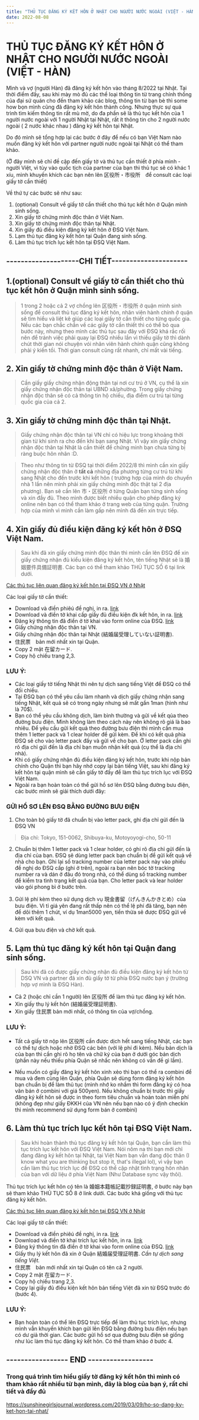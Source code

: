 ```yaml
---
title: "THỦ TỤC ĐĂNG KÝ KẾT HÔN Ở NHẬT CHO NGƯỜI NƯỚC NGOÀI (VIỆT - HÀN)"
date: 2022-08-08
---
```


# THỦ TỤC ĐĂNG KÝ KẾT HÔN Ở NHẬT CHO NGƯỜI NƯỚC NGOÀI (VIỆT - HÀN)


Mình và vợ (người Hàn) đã đăng ký kết hôn vào tháng 8/2022 tại Nhật. Tại thời điểm đấy, sau khi mày mò đủ các thể loại thông tin từ trang chính thống của đại sứ quán cho đến tham khảo các blog, thông tin từ bạn bè thì some how bọn mình cũng đã đăng ký kết hôn thành công. Nhưng thực sự quá trình tìm kiếm thông tin rất mù mờ, do đa phần sẽ là thủ tục kết hôn của 1 người nước ngoài với 1 người Nhật tại Nhật, rất ít thông tin cho 2 người nước ngoài ( 2 nước khác nhau ) đăng ký kết hôn tại Nhật.

Do đó mình sẽ tổng hợp lại các bước ở đây để nếu có bạn Việt Nam nào muốn đăng ký kết hôn với partner người nước ngoài tại Nhật có thể tham khảo.

(Ở đây mình sẽ chỉ đề cập đến giấy tờ và thủ tục cần thiết ở phía mình - người Việt, vì tùy vào quốc tịch của partner của bạn thì thủ tục sẽ có khác 1 xíu, mình khuyến khích các bạn nên lên 区役所・市役所　để consult các loại giấy tờ cần thiết)

Về thứ tự các bước sẽ như sau:

1. (optional) Consult về giấy tờ cần thiết cho thủ tục kết hôn ở Quận mình sinh sống.
2. Xin giấy tờ chứng minh độc thân ở Việt Nam.
3. Xin giấy tờ chứng minh độc thân tại Nhật.
4. Xin giấy đủ điều kiện đăng ký kết hôn ở ĐSQ Việt Nam.
5. Lạm thủ tục đăng ký kết hôn tại Quận đang sinh sống.
6. Làm thủ tục trích lục kết hôn tại ĐSQ Việt Nam.



## **--------------------CHI TIẾT---------------------**


 ## **1.(optional) Consult về giấy tờ cần thiết cho thủ tục kết hôn ở Quận mình sinh sống.**


> 1 trong 2 hoặc cả 2 vợ chồng lên 区役所・市役所 ở quận mình sinh sống để consult thủ tục đăng ký kết hôn, nhân viên hành chính ở quận sẽ tìm hiểu và liệt kê giúp các loại giấy tờ cần thiết cho từng quốc gia. Nếu các bạn chắc chắn về các giấy tờ cần thiết thì có thể bỏ qua bước này, nhưng theo mình các thủ tục sau đây với ĐSQ khá rắc rối nên để tránh việc phải quay lại ĐSQ nhiều lần vì thiếu giấy tờ thì dành chút thời gian nói chuyện vói nhân viên hành chính quận cũng không phải ý kiến tồi. Thời gian consult cũng rất nhanh, chỉ mất vài tiếng.


 ## **2. Xin giấy tờ chứng minh độc thân ở Việt Nam.**

> Cần giấy giấy chứng nhận động thân tại nơi cư trú ở VN, cụ thể là xin giấy chứng nhận độc thân tại UBND xã/phường.
Trong giấy chứng nhận độc thân sẽ có cả thông tin hộ chiếu, địa điểm cư trú tại từng quốc gia của cả 2.


 ## **3. Xin giấy tờ chứng minh độc thân tại Nhật.**

> Giấy chứng nhận độc thân tại VN chỉ có hiệu lực trong khoảng thời gian từ khi sinh ra cho đến khi bạn sang Nhật. Vì vậy xin giấy chứng nhận độc thân tại Nhật là cần thiết để chứng minh bạn chưa từng bị ràng buộc hôn nhân :D.

> Theo như thông tin từ ĐSQ tại thời điểm 2022/8 thì mình cần xin giấy chứng nhận độc thân ở **tất cả** những địa phương từng cư trú từ khi sang Nhật cho đến trước khi kết hôn ( trường hợp của mình do chuyển nhà 1 lần nên mình phải xin giấy chứng minh độc thật tại 2 địa phương).
Bạn sẽ cần lên 市・区役所 ở từng Quận bạn từng sinh sống và xin đầy đủ. 
Theo mình được biết nhiều quận cho phép đăng ký online nên bạn có thể tham khảo ở trang web của từng quận. Trường hợp của mình vì minh cần làm gấp nên mình đã đến xin trực tiếp. 


 ## **4. Xin giấy đủ điều kiện đăng ký kết hôn ở ĐSQ Việt Nam.**


 > Sau khi đã xin giấy chứng minh độc thân thì mình cần lên ĐSQ để xin giấy chứng nhận
đủ kiểu kiện đăng ký kết hôn, tên tiếng Nhật sẽ là 婚姻要件具備証明書. Các bạn có thể tham khảo THỦ TỤC SỐ 6 tại link dưới.


[Các thủ tục liên quan đăng ký kết hôn tại ĐSQ VN ở Nhật](https://vnembassy-jp.org/vi/h%C6%B0%E1%BB%9Bng-d%E1%BA%ABn-li%C3%AAn-quan-%C4%91%E1%BA%BFn-k%E1%BA%BFt-h%C3%B4n)

Các loại giấy tờ cần thiết:

- Download và điền phiêú đề nghị, in ra. [link](https://vnembassy-jp.org/sites/default/files/PHIEU%20DE%20NGHI%20VA%20THONG%20TIN%20LIEN%20HE_5.doc)
- Download và điền tờ khai cấp giấy đủ điều kiện đk kết hôn, in ra.  [link](https://vnembassy-jp.org/sites/default/files/Thu%20tuc%20so%206%20To%20khai%20cap%20Giay%20du%20dieu%20kien%20ket%20hon_0.doc)
-  Đăng ký thông tin đã điền ở tờ khai vào form online của ĐSQ.  [link](https://forms.gle/VqcF9xhGaWjmC8AeA)
- Giấy chứng nhận độc thân tại VN.
- Giấy chứng nhận độc thân tại Nhật (結婚届受理していない証明書).
- 住民票　bản mới nhất xin tại Quận.
- Copy 2 mặt 在留カード.
- Copy hộ chiếu trang 2,3.

### LƯU Ý: 
- Các loại giấy tờ tiếng Nhật thì nên tự dịch sang tiếng Việt để ĐSQ có thể đối chiếu.
- Tại ĐSQ bạn có thể yêu cầu làm nhanh và dịch giấy chứng nhận sang tiếng Nhật, kết quả sẽ có trong ngày nhưng sẽ mất gần 1man (hình như là 70$).
- Bạn có thể yêu cầu không dịch, làm bình thường và gửi về kết qủa theo đường bưu điện. Mình không làm theo cách này nên không rõ giá là bao nhiêu. Để yêu cầu gửi kết quả theo đường bưu điện thì mình cần mua thêm 1 letter pack và 1 clear holder để gửi kèm. Để khi có kết quả phía ĐSQ sẽ cho vào letter pack đấy và gửi về cho bạn. Ở letter pack cần ghi rõ địa chỉ gửi đến là địa chỉ bạn muốn nhận kết quả (cụ thể là địa chỉ nhà).
- Khi có giấy chứng nhận đủ điều kiện đăng ký kết hôn, trước khi nộp bản chính cho Quận thì bạn hãy nhớ copy lại bản tiếng Việt, sau khi đăng ký kết hôn tại quận mình sẽ cần giấy tờ đấy để làm thủ tục trích lục với ĐSQ Việt Nam.
- Ngoài ra bạn hoàn toàn có thể gửi hồ sơ lên ĐSQ bằng đường bưu điện, các bước mình sẽ giải thích dưới đây:


### GỬI HỒ SƠ LÊN ĐSQ BẰNG ĐƯỜNG BƯU ĐIỆN
1. Cho toàn bộ giấy tờ đã chuẩn bị vào letter pack, ghi địa chỉ gửi đến là ĐSQ VN
> Địa chỉ: Tokyo, 151-0062, Shibuya-ku, Motoyoyogi-cho, 50-11

2. Chuẩn bị thêm 1 letter pack và 1 clear holder, có ghi rõ địa chỉ gửi đến là địa chỉ của bạn. ĐSQ sẽ dùng letter pack bạn chuẩn bị để gửi kết quả về nhà cho bạn.
Ghi lại số tracking number của letter pack này vào phiếu đề nghị do ĐSQ cấp (ghi ở trên), ngoài ra bạn nên bóc tờ tracking number ra và dán ở đâu đó trong nhà, có thể dùng số tracking number để kiểm tra tình trạng kết quả của bạn.
Cho letter pack và lear holder vào gói phong bì ở bước trên.

3. Gửi lệ phí kèm theo sử dụng dịch vụ 現金書留（げんきんかきとめ）của bưu điện.
Vì tỉ giá yên đang rất thấp nên có thể lệ phí đã tăng, bạn nên để dôi thêm 1 chút, ví dụ 1man5000 yen, tiền thừa sẽ được ĐSQ gửi về kèm với kết quả.

4. Gửi qua bưu điện và chờ kết quả.


## **5. Lạm thủ tục đăng ký kết hôn tại Quận đang sinh sống.**

>Sau khi đã có được giấy chứng nhận đủ điều kiện đăng ký kết hôn từ DSQ VN và partner đã xin đủ giấy tờ từ phía ĐSQ nước bạn ý (trường hợp vợ mình là ĐSQ Hàn).

- Cả 2 (hoặc chỉ cần 1 người) lên 区役所 để làm thủ tục đăng ký kết hôn.
- Xin giấy thụ lý kết hôn (結婚届受理証明書).
- Xin giấy 住民票 bản mới nhất, có thông tin của vợ/chồng.

### LƯU Ý:

- Tất cả giấy tờ nộp lên 区役所 cần được dịch hết sang tiếng Nhật, các bạn có thể tự dịch hoặc nhờ ĐSQ các bên (với lệ phí đi kèm).
Nếu bản dịch là của bạn thì cần ghi rõ họ tên và chữ ký của bạn ở dưới góc bản dịch (phần này nếu thiếu phía Quận sẽ nhắc nên không có vấn đề gì lắm).

- Nếu muốn có giấy đăng ký kết hôn xinh xẻo thì bạn có thể ra combini để mua và đem cùng lên Quận, phía Quận sẽ dùng form đăng ký kết hôn bạn chuẩn bị để làm thủ tục (mình nhớ ko nhầm thì form đăng ký có hoa văn bán ở combini với giá 500yen).
Nếu không chuẩn bị trước thì giấy đăng ký kết hôn sẽ được in theo form tiêu chuẩn và hoàn toàn miễn phí (không đẹp như giấy ĐKKH của VN nên nếu bạn nào có ý định checkin thì mình recommend sử dụng form bán ở combini)


## **6. Làm thủ tục trích lục kết hôn tại ĐSQ Việt Nam.**

> Sau khi hoàn thành thủ tục đăng ký kết hôn tại Quận, bạn cần làm thủ tục trích lục kết hôn với ĐSQ Việt Nam. Nói nôm na thì bạn mới chỉ đang đăng ký kết hôn tại Nhật, tại Việt Nam bạn vẫn đang độc thân (I know what you are thinking but stop it, that's illegal lol), vì vậy bạn cần làm thủ tục trích lục để ĐSQ có thể cập nhật tình trạng hôn nhân của bạn với dữ liệu ở phía Việt Nam (Như Database sync vậy thôi).

Thủ tục trích lục kết hôn có tên là 婚姻本籍帳記載抄録証明書, ở bước này bạn sẽ tham khảo THỦ TỤC SỐ 8 ở link dưới. Các bước khá giống với thủ tục đăng ký kết hôn.

[Các thủ tục liên quan đăng ký kết hôn tại ĐSQ VN ở Nhật](https://vnembassy-jp.org/vi/h%C6%B0%E1%BB%9Bng-d%E1%BA%ABn-li%C3%AAn-quan-%C4%91%E1%BA%BFn-k%E1%BA%BFt-h%C3%B4n)


Các loại giấy tờ cần thiết:

- Download và điền phiêú đề nghị, in ra. [link](https://vnembassy-jp.org/sites/default/files/PHIEU%20DE%20NGHI%20VA%20THONG%20TIN%20LIEN%20HE_5.doc)
- Download và điền tờ khai trích lục kết hôn, in ra.  [link](https://vnembassy-jp.org/sites/default/files/Thu%20tuc%20so%208.%20To%20khai%20Ghi%20chu%20ket%20hon_0.doc)
-  Đăng ký thông tin đã điền ở tờ khai vào form online của ĐSQ.  [link](https://forms.gle/zhshFBz9yKsg5mYm8)
- Giấy thụ lý kết hôn đã xin ở Quận 結婚届受理証明書.
*Cần tự dịch sang tiếng Việt.*
- 住民票　bản mới nhất xin tại Quận có tên cả 2 người.
- Copy 2 mặt 在留カード.
- Copy hộ chiếu trang 2,3.
- Copy lại giấy đủ điều kiện kết hôn bản tiếng Việt đã xin từ ĐSQ trước đó  (bước 4).

### LƯU Ý:

- Bạn hoàn toàn có thể lên ĐSQ trực tiếp để làm thủ tục trích lục, nhưng mình vẫn khuyến khích bạn gửi lên ĐSQ bằng đường bưu điện nếu bạn có dư giả thời gian.
Các bước gửi hồ sơ qua đường bưu điện sẽ giống như lúc làm thủ tục đăng ký kết hôn. Có thể tham khảo ở bước 4.



## **----------------- END ------------------**

### **Trong quá trình tìm hiểu giấy tờ đăng ký kết hôn thì mình có tham khảo rất nhiều từ bạn mình, đây là blog của bạn ý, rất chi tiết và đẩy đủ**

 https://sunshinegirlsjournal.wordpress.com/2019/03/09/ho-so-dang-ky-ket-hon-tai-nhat/